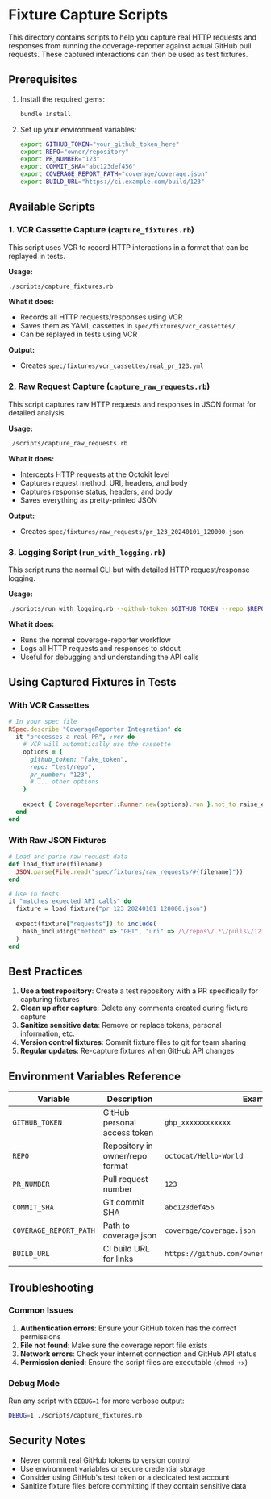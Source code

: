 # Fixture Capture Scripts

This directory contains scripts to help you capture real HTTP requests and responses from running the coverage-reporter against actual GitHub pull requests. These captured interactions can then be used as test fixtures.

## Prerequisites

1. Install the required gems:
   ```bash
   bundle install
   ```

2. Set up your environment variables:
   ```bash
   export GITHUB_TOKEN="your_github_token_here"
   export REPO="owner/repository"
   export PR_NUMBER="123"
   export COMMIT_SHA="abc123def456"
   export COVERAGE_REPORT_PATH="coverage/coverage.json"
   export BUILD_URL="https://ci.example.com/build/123"
   ```

## Available Scripts

### 1. VCR Cassette Capture (`capture_fixtures.rb`)

This script uses VCR to record HTTP interactions in a format that can be replayed in tests.

**Usage:**
```bash
./scripts/capture_fixtures.rb
```

**What it does:**
- Records all HTTP requests/responses using VCR
- Saves them as YAML cassettes in `spec/fixtures/vcr_cassettes/`
- Can be replayed in tests using VCR

**Output:**
- Creates `spec/fixtures/vcr_cassettes/real_pr_123.yml`

### 2. Raw Request Capture (`capture_raw_requests.rb`)

This script captures raw HTTP requests and responses in JSON format for detailed analysis.

**Usage:**
```bash
./scripts/capture_raw_requests.rb
```

**What it does:**
- Intercepts HTTP requests at the Octokit level
- Captures request method, URI, headers, and body
- Captures response status, headers, and body
- Saves everything as pretty-printed JSON

**Output:**
- Creates `spec/fixtures/raw_requests/pr_123_20240101_120000.json`

### 3. Logging Script (`run_with_logging.rb`)

This script runs the normal CLI but with detailed HTTP request/response logging.

**Usage:**
```bash
./scripts/run_with_logging.rb --github-token $GITHUB_TOKEN --repo $REPO --pr-number $PR_NUMBER
```

**What it does:**
- Runs the normal coverage-reporter workflow
- Logs all HTTP requests and responses to stdout
- Useful for debugging and understanding the API calls

## Using Captured Fixtures in Tests

### With VCR Cassettes

```ruby
# In your spec file
RSpec.describe "CoverageReporter Integration" do
  it "processes a real PR", :vcr do
    # VCR will automatically use the cassette
    options = {
      github_token: "fake_token",
      repo: "test/repo",
      pr_number: "123",
      # ... other options
    }
    
    expect { CoverageReporter::Runner.new(options).run }.not_to raise_error
  end
end
```

### With Raw JSON Fixtures

```ruby
# Load and parse raw request data
def load_fixture(filename)
  JSON.parse(File.read("spec/fixtures/raw_requests/#{filename}"))
end

# Use in tests
it "matches expected API calls" do
  fixture = load_fixture("pr_123_20240101_120000.json")
  
  expect(fixture["requests"]).to include(
    hash_including("method" => "GET", "uri" => /\/repos\/.*\/pulls\/123/)
  )
end
```

## Best Practices

1. **Use a test repository**: Create a test repository with a PR specifically for capturing fixtures
2. **Clean up after capture**: Delete any comments created during fixture capture
3. **Sanitize sensitive data**: Remove or replace tokens, personal information, etc.
4. **Version control fixtures**: Commit fixture files to git for team sharing
5. **Regular updates**: Re-capture fixtures when GitHub API changes

## Environment Variables Reference

| Variable | Description | Example |
|----------|-------------|---------|
| `GITHUB_TOKEN` | GitHub personal access token | `ghp_xxxxxxxxxxxx` |
| `REPO` | Repository in owner/repo format | `octocat/Hello-World` |
| `PR_NUMBER` | Pull request number | `123` |
| `COMMIT_SHA` | Git commit SHA | `abc123def456` |
| `COVERAGE_REPORT_PATH` | Path to coverage.json | `coverage/coverage.json` |
| `BUILD_URL` | CI build URL for links | `https://github.com/owner/repo/actions/runs/123` |

## Troubleshooting

### Common Issues

1. **Authentication errors**: Ensure your GitHub token has the correct permissions
2. **File not found**: Make sure the coverage report file exists
3. **Network errors**: Check your internet connection and GitHub API status
4. **Permission denied**: Ensure the script files are executable (`chmod +x`)

### Debug Mode

Run any script with `DEBUG=1` for more verbose output:
```bash
DEBUG=1 ./scripts/capture_fixtures.rb
```

## Security Notes

- Never commit real GitHub tokens to version control
- Use environment variables or secure credential storage
- Consider using GitHub's test token or a dedicated test account
- Sanitize fixture files before committing if they contain sensitive data
